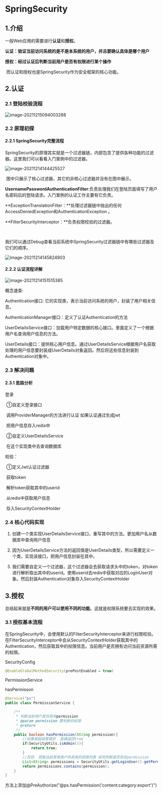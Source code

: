 # SpringSecurity

## 1.介绍

 一般Web应用的需要进行**认证**和**授权**。

​		**认证：验证当前访问系统的是不是本系统的用户，并且要确认具体是哪个用户**

​		**授权：经过认证后判断当前用户是否有权限进行某个操作**

​	而认证和授权也是SpringSecurity作为安全框架的核心功能。

## 2.认证

### 2.1 登陆校验流程

![image-20211215094003288](C:\Users\84799\Documents\找工作\项目\博客\SpringSecurity\img\image-20211215094003288.png)

### 2.2 原理初探

#### 2.2.1 SpringSecurity完整流程

​	SpringSecurity的原理其实就是一个过滤器链，内部包含了提供各种功能的过滤器。这里我们可以看看入门案例中的过滤器。

![image-20211214144425527](C:\Users\84799\Documents\找工作\项目\博客\SpringSecurity\img\image-20211214144425527.png)

​	图中只展示了核心过滤器，其它的非核心过滤器并没有在图中展示。

**UsernamePasswordAuthenticationFilter**:负责处理我们在登陆页面填写了用户名密码后的登陆请求。入门案例的认证工作主要有它负责。

**ExceptionTranslationFilter：**处理过滤器链中抛出的任何AccessDeniedException和AuthenticationException 。

**FilterSecurityInterceptor：**负责权限校验的过滤器。

​	

​	我们可以通过Debug查看当前系统中SpringSecurity过滤器链中有哪些过滤器及它们的顺序。

![image-20211214145824903](C:\Users\84799\Documents\找工作\项目\博客\SpringSecurity\img\image-20211214145824903.png)





#### 2.2.2 认证流程详解

![image-20211214151515385](C:\Users\84799\Documents\找工作\项目\博客\SpringSecurity\img\image-20211214151515385.png)

概念速查:

Authentication接口: 它的实现类，表示当前访问系统的用户，封装了用户相关信息。

AuthenticationManager接口：定义了认证Authentication的方法 

UserDetailsService接口：加载用户特定数据的核心接口。里面定义了一个根据用户名查询用户信息的方法。

UserDetails接口：提供核心用户信息。通过UserDetailsService根据用户名获取处理的用户信息要封装成UserDetails对象返回。然后将这些信息封装到Authentication对象中。



### 2.3 解决问题

#### 2.3.1 思路分析

登录

​	①自定义登录接口  

​				调用ProviderManager的方法进行认证 如果认证通过生成jwt

​				把用户信息存入redis中

​	②自定义UserDetailsService 

​				在这个实现类中去查询数据库

校验：

​	①定义Jwt认证过滤器

​				获取token

​				解析token获取其中的userid

​				从redis中获取用户信息

​				存入SecurityContextHolder



### 2.4 核心代码实现

1. 创建一个类实现UserDetailsService接口，重写其中的方法。更加用户名从数据库中查询用户信息

2. 因为UserDetailsService方法的返回值是UserDetails类型，所以需要定义一个类，实现该接口，把用户信息封装在其中。
3. 我们需要自定义一个过滤器，这个过滤器会去获取请求头中的token，对token进行解析取出其中的userid。使用userid去redis中获取对应的LoginUser对象。然后封装Authentication对象存入SecurityContextHolder



## 3.授权

总结起来就是**不同的用户可以使用不同的功能**。这就是权限系统要去实现的效果。

### 3.1 授权基本流程

​	在SpringSecurity中，会使用默认的FilterSecurityInterceptor来进行权限校验。在FilterSecurityInterceptor中会从SecurityContextHolder获取其中的Authentication，然后获取其中的权限信息。当前用户是否拥有访问当前资源所需的权限。

SecurityConfig

~~~~java
@EnableGlobalMethodSecurity(prePostEnabled = true)
~~~~

PermissionService

hasPermisson

~~~~java
@Service("ps")
public class PermissionService {

    /**
     * 判断当前用户是否具有permission
     * @param permission 要判断的权限
     * @return
     */
    public boolean hasPermission(String permission){
        //如果是超级管理员  直接返回true
        if(SecurityUtils.isAdmin()){
            return true;
        }
        //否则  获取当前登录用户所具有的权限列表 如何判断是否存在permission
        List<String> permissions = SecurityUtils.getLoginUser().getPermissions();
        return permissions.contains(permission);
    }
}
~~~~



方法上添加@PreAuthorize("@ps.hasPermission('content:category:export')")

